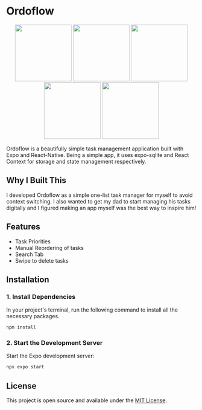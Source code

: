 # Ordoflow

<p align="center">
  <img src="https://github.com/user-attachments/assets/017d0b19-a422-4b64-a997-8b3bd26a1c67" width="150" />
  <img src="https://github.com/user-attachments/assets/1262eb9e-faf3-4702-b85b-1294b4d78988" width="150" />
  <img src="https://github.com/user-attachments/assets/30f309a6-53f8-4b60-b6f2-11537a11b470" width="150" />
  <img src="https://github.com/user-attachments/assets/28fa356c-eea2-46cb-b543-0cefb03c1d2b" width="150" />
  <img src="https://github.com/user-attachments/assets/07d01ee1-dc88-47e4-a98f-4d9937b1a4d8" width="150" />
</p>



Ordoflow is a beautifully simple task management application built with Expo and React-Native. Being a simple app, it uses expo-sqlite and React Context for storage and state management respectively.

## Why I Built This

I developed Ordoflow as a simple one-list task manager for myself to avoid context switching. I also wanted to get my dad to start managing his tasks digitally and I figured making an app myself was the best way to inspire him!

## Features

- Task Priorities
- Manual Reordering of tasks
- Search Tab
- Swipe to delete tasks
 
## Installation

### 1. Install Dependencies

In your project's terminal, run the following command to install all the necessary packages.

```bash
npm install
```

### 2. Start the Development Server

Start the Expo development server:

```bash
npx expo start
```

## License

This project is open source and available under the [MIT License](LICENSE).


